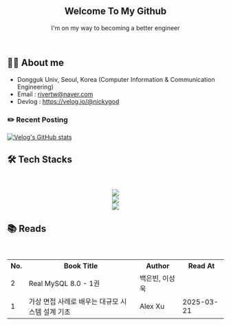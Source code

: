 <div align="center">

  
<h2> Welcome To My Github </h2> 
  
  I'm on my way to becoming a better engineer <br>

<br>
  
</div>

## 🧑‍💻 About me
- Dongguk Univ, Seoul, Korea (Computer Information & Communication Engineering)
- Email : rivertw@naver.com
- Devlog : https://velog.io/@nickygod

### ✏️ Recent Posting
[![Velog's GitHub stats](https://velog-readme-stats.vercel.app/api?name=nickygod)](https://velog.io/@nickygod)

## 🛠️ Tech Stacks
<br>
<p align="center">
  <a href="https://skillicons.dev">
    <img src="https://skillicons.dev/icons?i=java,spring,javascript,react" />
  </a>
  <br>
  <a href="https://skillicons.dev">
    <img src="https://skillicons.dev/icons?i=mysql,redis,kafka" />
  </a>
  <br>
  <a href="https://skillicons.dev">
    <img src="https://skillicons.dev/icons?i=docker,kubernetes" />
  </a>
</p>

## 📚 Reads
<br>
<div align="center"> 
<table>
  <tr>
    <th>No.</th>
    <th>Book Title</th>
    <th>Author</th>
    <th>Read At</th>
  </tr>
  <tr>
    <td>2</td>
    <td>Real MySQL 8.0 - 1권</td></td>
    <td>백은빈, 이성욱</td>
    <td></td>
  </tr>
  <tr>
    <td>1</td>
    <td>가상 면접 사례로 배우는 대규모 시스템 설계 기초</td>
    <td>Alex Xu</td>
    <td>2025-03-21</td>
  </tr>
</table>
</p>
</div>
